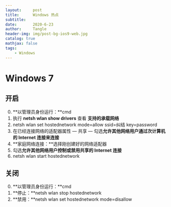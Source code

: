 ```yaml
---
layout:     post
title:      Windows 热点
subtitle:   
date:       2020-6-23
author:     Tangle
header-img: img/post-bg-ios9-web.jpg
catalog: true
mathjax: false
tags:
    - Windows
---
```


# Windows 7

## 开启

0. **以管理员身份运行：**cmd
0. 执行 **netsh wlan show drivers** 查看 **支持的承载网络**
0. netsh wlan set hostednetwork mode=allow ssid=纠结 key=password
0. 在已经连接网络的适配器属性 — 共享 — 勾选**允许其他网络用户通过次计算机的 Internet 连接来连接**
0. **家庭网络连接：**选择刚创建好的网络适配器
0. 勾选**允许其他网络用户控制或禁用共享的 Internet 连接**
0. netsh wlan start hostednetwork

## 关闭

0. **以管理员身份运行：**cmd
0. **停止：**netsh wlan stop hostednetwork 
0. **禁用：**netsh wlan set hostednetwork mode=disallow
